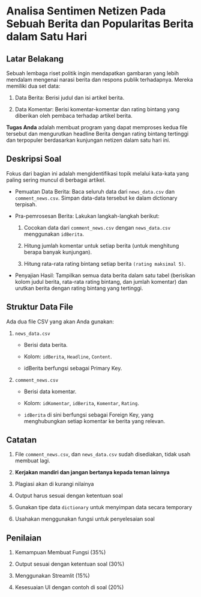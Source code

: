 # Analisa Sentimen Netizen Pada Sebuah Berita dan Popularitas Berita dalam Satu Hari

## Latar Belakang

Sebuah lembaga riset politik ingin mendapatkan gambaran yang lebih mendalam mengenai narasi berita dan respons publik terhadapnya. Mereka memiliki dua set data:

1. Data Berita: Berisi judul dan isi artikel berita.

2. Data Komentar: Berisi komentar-komentar dan rating bintang yang diberikan oleh pembaca terhadap artikel berita.

**Tugas Anda** adalah membuat program yang dapat memproses kedua file tersebut dan mengurutkan headline Berita dengan rating bintang tertinggi dan terpopuler berdasarkan kunjungan netizen dalam satu hari ini.

## Deskripsi Soal

Fokus dari bagian ini adalah mengidentifikasi topik melalui kata-kata yang paling sering muncul di berbagai artikel.

- Pemuatan Data Berita: Baca seluruh data dari `news_data.csv` dan `comment_news.csv`. Simpan data-data tersebut ke dalam dictionary terpisah.

- Pra-pemrosesan Berita: Lakukan langkah-langkah berikut:

  1. Cocokan data dari `comment_news.csv` dengan `news_data.csv` menggunakan `idBerita`.

  2. Hitung jumlah komentar untuk setiap berita (untuk menghitung berapa banyak kunjungan).

  3. Hitung rata-rata rating bintang setiap berita `(rating maksimal 5)`.

- Penyajian Hasil: Tampilkan semua data berita dalam satu tabel (berisikan kolom judul berita, rata-rata rating bintang, dan jumlah komentar) dan urutkan berita dengan rating bintang yang tertinggi.

## Struktur Data File

Ada dua file CSV yang akan Anda gunakan:

1. `news_data.csv`

   - Berisi data berita.

   - Kolom: `idBerita`, `Headline`, `Content`.

   - idBerita berfungsi sebagai Primary Key.

2. `comment_news.csv`

   - Berisi data komentar.

   - Kolom: `idKomentar`, `idBerita`, `Komentar`, `Rating`.

   - `idBerita` di sini berfungsi sebagai Foreign Key, yang menghubungkan setiap komentar ke berita yang relevan.

## Catatan

1. File `comment_news.csv`, dan `news_data.csv` sudah disediakan, tidak usah membuat lagi.

2. **Kerjakan mandiri dan jangan bertanya kepada teman lainnya**

3. Plagiasi akan di kurangi nilainya

4. Output harus sesuai dengan ketentuan soal

5. Gunakan tipe data `dictionary` untuk menyimpan data secara temporary

6. Usahakan menggunakan fungsi untuk penyelesaian soal

## Penilaian

1. Kemampuan Membuat Fungsi (35%)

2. Output sesuai dengan ketentuan soal (30%)

3. Menggunakan Streamlit (15%)

4. Kesesuaian UI dengan contoh di soal (20%)